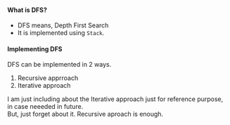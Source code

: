 #### What is DFS?
- DFS means, Depth First Search
- It is implemented using `Stack`.

#### Implementing DFS 
DFS can be implemented in 2 ways.
1. Recursive apprroach
2. Iterative approach

I am just including about the Iterative approach just for reference purpose, in case neeeded in future.</br>
But, just forget about it. Recursive aproach is enough.</br>
